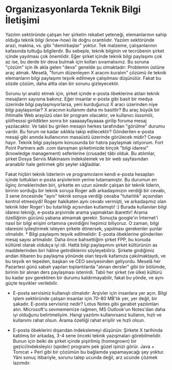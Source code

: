 # Organizasyonlarda Teknik Bilgi İletişimi

Yazılım sektöründe çalışan her şirketin rekabet yeteneği,
elemanlarının sahip olduğu teknik bilgi (know-how) ile doğru
orantılıdır. Yazılım sektöründe arazi, makina, vs. gibi "demirbaşlar"
yoktur. Tek malzeme, çalışanlarının kafasında tuttuğu bilgilerdir.  Bu
sebeple, teknik bilginin ve tecrübenin şirket içinde yayılması çok
önemlidir. Eğer şirket içinde teknik bilgi paylaşımı çok az ise, bu
derde bir deva bulmak için kolları sıvamalısınız.  Bu soruna "çözüm"
için ilk akla gelen "deva" genelde şu olmaktadır: Problemin üstüne
araç atmak. Meselâ, "forum düzenleyen X aracını kuralım" çözümü ile
teknik elemanların bilgi paylaşımı teşvik edilmeye çalışılması
düşünülür. Fakat bu sözde çözüm, daha altta olan bir sorunu
gizleyecektir.

Sorunu iyi analiz etmek için, şirket içinde e-posta öbeklerine atılan
teknik mesajların sayısına bakınız. Eğer insanlar e-posta gibi basit
bir medya üzerinde bilgi paylaşmıyorlarsa, yeni kurduğunuz X aracı
üzerinden niye bilgi paylaşsınlar?  X aracının kullanımı daha mı
basittir? Bu araç büyük bir ihtimalle Web arayüzü olan bir program
olacaktır, ve kullanıcı iisssmiiii, şiiiifresssi girildikten sonra bir
saaaaayfayaaaa girilip foruma mesaj yazılacaktır. Ve tabii bu girilen
mesajın herkes tarafından "görülme" durumu vardır. Bu forum ne kadar
sıklıkla takip edilecektir?  Gönderilen e-posta mesaji gibi anında
kullanıcının masaüstü üzerinde görülecek midir? Cevap hayır.  Teknik
bilgi paylaşımı konusunda bir hatıra paylaşmak istiyorum. Fort Point
Partners adlı .com danışman şirketimizde birçok "bilgi idaresi"
(knowledge management) seferlerine (crusade) tâbi olduk. Bu atılımlar,
şirket Dosya Servis Makinasını indekslemek ve bir web sayfasından
aranabilir hale getirmek gibi şeyler sâğladılar.

Fakat hiçbiri teknik liderlerin ve programcıların kendi e-posta
hesapları içinde tuttukları e-posta arşivlerinin yerine
tutamamıştır. Bu durumun en ilginç örneklerinden biri, şirkette en
uzun süredir çalışan bir teknik liderin, birinin sorduğu bir teknik
soruya Roger adlı arkadaşımızın verdiği bir cevabı, 3 sene öncesinde
"aynı" teknik soruya verdiği cevaba "tutarlılık" açısından kontrol
etmesiydi! Roger hakikaten aynı cevabı vermişti, ve arkadaşımız olan
teknik lider Roger'ı bu tutarlılığı açısından kutlamıştı! :) Burada
kullanılan bilgi idaresi tekniği, e-posta arşivinde arama yapmaktan
ibarettir! Arama özelliğinin gücünü yabana atmamak gerekir. Sonuçta
google'ın İnternet'i nasıl bir bilgi erişim ortamına çevirdiğini
hepimiz biliyoruz.  O zaman, bilgi idaresini iyileştirmek isteyen
şirkete dönersek, yapılması gerekenler şunlar olmalıdır.  * Bilgi
paylaşımı teşvik edilmelidir: E-posta öbeklerine gönderilen mesaj
sayısı artmalıdır. Daha önce bahsettiğim şirket FPP, bu konuda
kültürel olarak oldukça iyi idi. Hattâ bilgi paylaşımını şirket
kültürünün as maddelerinden biri hâline getirdiklerini
söyleyebiliriz. Şirkete girdiğimiz andan itibaren bu paylaşma yönünde
olan teşvik kafamıza çakılmaktaydı, ve bu teşvik en tepeden, başkan ve
CEO seviyesinden geliyordu. Meselâ her Pazartesi günü sabah yapılan
toplantılarda "alınan dersler" gibi bir bölümde, birinin bir alınan
ders paylaşması istenirdi. Tabii her şirket (ve ülke) kültürü bu kadar
şov gerektiren bir durumu kaldırmayabilir, fakat bu yönde, ve aynı
güçte teşvikler verilebilir.

* E-posta servisiniz kullanışlı olmalıdır: Arşivler için insanlara yer
açın. Bilgi işlem sektöründe çalışan insanlar için 70-80 MB'lık yer,
yer değil, bir şakadır. E-posta servisiniz nedir? Lotus Notes gibi
garabet yazılımları atın. Microsoft'u sevmememize rağmen, MS
Outlook'un Notes'dan daha iyi olduğunu belirtmeliyim. Hangi yazılımı
kullanırsanız kullanın, hızlı ve kullanımı rahat olsun. Arama özelliği
rahat erişilir ve hızlı olsun.

* E-posta öbeklerini dışarıdan indekslemeyi düşünün: Şirkete X
tarihinda katılmış bir arkadaş, 3-4 sene önceki teknik yazışmaları
görebilmelidir. Bunun için belki de şirket içinde pişirilmiş
(homegrown) bir gezici/indeksleyici (spider) programı pek güzel
işinizi görür. Java + Tomcat + Perl gibi bir çözümün bu bağlamda
yapamayacağı şey yoktur.  Yâni sonuç itibariyle, sorunu talep ucunda
değil, arz ucunde çözmek lazımdır.





